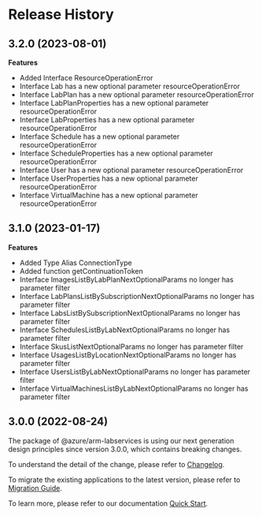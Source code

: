 # Release History
    
## 3.2.0 (2023-08-01)
    
**Features**

  - Added Interface ResourceOperationError
  - Interface Lab has a new optional parameter resourceOperationError
  - Interface LabPlan has a new optional parameter resourceOperationError
  - Interface LabPlanProperties has a new optional parameter resourceOperationError
  - Interface LabProperties has a new optional parameter resourceOperationError
  - Interface Schedule has a new optional parameter resourceOperationError
  - Interface ScheduleProperties has a new optional parameter resourceOperationError
  - Interface User has a new optional parameter resourceOperationError
  - Interface UserProperties has a new optional parameter resourceOperationError
  - Interface VirtualMachine has a new optional parameter resourceOperationError
    
    
## 3.1.0 (2023-01-17)
    
**Features**

  - Added Type Alias ConnectionType
  - Added function getContinuationToken
  - Interface ImagesListByLabPlanNextOptionalParams no longer has parameter filter
  - Interface LabPlansListBySubscriptionNextOptionalParams no longer has parameter filter
  - Interface LabsListBySubscriptionNextOptionalParams no longer has parameter filter
  - Interface SchedulesListByLabNextOptionalParams no longer has parameter filter
  - Interface SkusListNextOptionalParams no longer has parameter filter
  - Interface UsagesListByLocationNextOptionalParams no longer has parameter filter
  - Interface UsersListByLabNextOptionalParams no longer has parameter filter
  - Interface VirtualMachinesListByLabNextOptionalParams no longer has parameter filter
    
    
## 3.0.0 (2022-08-24)

The package of @azure/arm-labservices is using our next generation design principles since version 3.0.0, which contains breaking changes.

To understand the detail of the change, please refer to [Changelog](https://aka.ms/js-track2-changelog).

To migrate the existing applications to the latest version, please refer to [Migration Guide](https://aka.ms/js-track2-migration-guide).

To learn more, please refer to our documentation [Quick Start](https://aka.ms/js-track2-quickstart).
